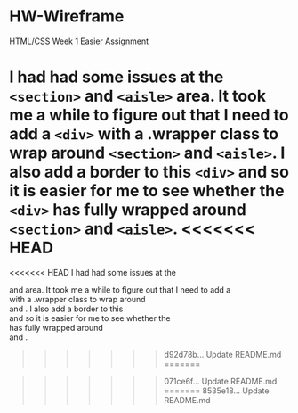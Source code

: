 # HW-Wireframe
HTML/CSS Week 1 Easier Assignment

I had had some issues at the `<section>` and `<aisle>` area. It took me a while to figure out that I need to add a `<div>` with a .wrapper class to wrap around `<section>` and `<aisle>`. I also add a border to this `<div>` and so it is easier for me to see whether the `<div>` has fully wrapped around `<section>` and `<aisle>`. 
<<<<<<< HEAD
=======

<<<<<<< HEAD
I had had some issues at the <section> and <aisle> area. It took me a while to figure out that I need to add a <div> with a .wrapper class to wrap around <section> and <aisle>. I also add a border to this <div> and so it is easier for me to see whether the <div> has fully wrapped around <section> and <aisle>. 
>>>>>>> d92d78b... Update README.md
=======

>>>>>>> 071ce6f... Update README.md
=======
>>>>>>> 8535e18... Update README.md
